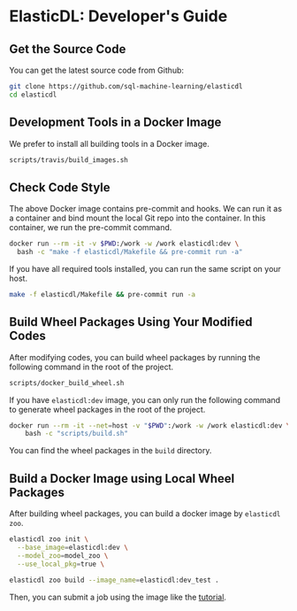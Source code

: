 # ElasticDL: Developer's Guide

## Get the Source Code

You can get the latest source code from Github:

```bash
git clone https://github.com/sql-machine-learning/elasticdl
cd elasticdl
```

## Development Tools in a Docker Image

We prefer to install all building tools in a Docker image.

```bash
scripts/travis/build_images.sh
```

## Check Code Style

The above Docker image contains pre-commit and hooks.  We can run it as a
container and bind mount the local Git repo into the container.  In this
container, we run the pre-commit command.

```bash
docker run --rm -it -v $PWD:/work -w /work elasticdl:dev \
  bash -c "make -f elasticdl/Makefile && pre-commit run -a"
```

If you have all required tools installed, you can run the same script on your
host.

```bash
make -f elasticdl/Makefile && pre-commit run -a
```

## Build Wheel Packages Using Your Modified Codes

After modifying codes, you can build wheel packages by running the
following command in the root of the project.

```bash
scripts/docker_build_wheel.sh
```

If you have `elasticdl:dev` image, you can only run the following command to
generate wheel packages in the root of the project.

```bash
docker run --rm -it --net=host -v "$PWD":/work -w /work elasticdl:dev \
    bash -c "scripts/build.sh"
```

You can find the wheel packages in the `build` directory.

## Build a Docker Image using Local Wheel Packages

After building wheel packages, you can build a docker image by
`elasticdl zoo`.

```bash
elasticdl zoo init \
  --base_image=elasticdl:dev \
  --model_zoo=model_zoo \
  --use_local_pkg=true \

elasticdl zoo build --image_name=elasticdl:dev_test .
```

Then, you can submit a job using the image like the
[tutorial](https://github.com/sql-machine-learning/elasticdl/blob/develop/docs/tutorials/elasticdl_local.md).

